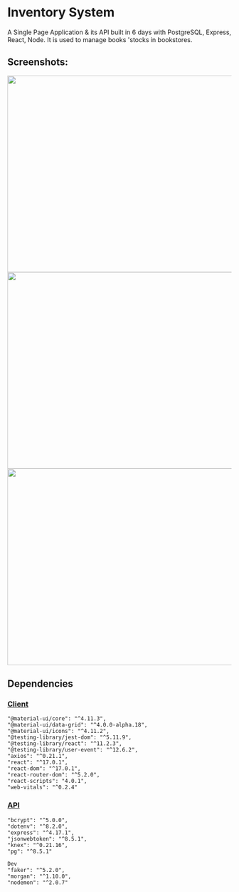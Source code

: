 # Inventory System

A Single Page Application & its API built in 6 days with PostgreSQL, Express, React, Node.
It is used to manage books 'stocks in bookstores.

## Screenshots:

<p align="center">
  <img src="./docs/AlertSystem" width="583" height="441">
  <img src="./docs/LoginPage" width="583" height="441">
  <img src="./docs/HomePage" width="583" height="441">
</p>

## Dependencies

### [Client](./frontend)

    "@material-ui/core": "^4.11.3",
    "@material-ui/data-grid": "^4.0.0-alpha.18",
    "@material-ui/icons": "^4.11.2",
    "@testing-library/jest-dom": "^5.11.9",
    "@testing-library/react": "^11.2.3",
    "@testing-library/user-event": "^12.6.2",
    "axios": "^0.21.1",
    "react": "^17.0.1",
    "react-dom": "^17.0.1",
    "react-router-dom": "^5.2.0",
    "react-scripts": "4.0.1",
    "web-vitals": "^0.2.4"

### [API](./backend)

    "bcrypt": "^5.0.0",
    "dotenv": "^8.2.0",
    "express": "^4.17.1",
    "jsonwebtoken": "^8.5.1",
    "knex": "^0.21.16",
    "pg": "^8.5.1"

    Dev
    "faker": "^5.2.0",
    "morgan": "^1.10.0",
    "nodemon": "^2.0.7"
